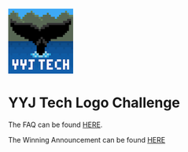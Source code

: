![yyjtech](./yyjtech-newlogo.png)

# YYJ Tech Logo Challenge

The FAQ can be found [HERE](./FAQ.md).

The Winning Announcement can be found [HERE](./WINNER.md)
